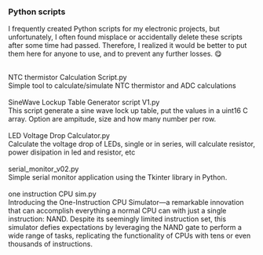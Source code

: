 <h3>Python scripts</h3>
<p>I frequently created Python scripts for my electronic projects, but unfortunately, I often found misplace or accidentally delete these scripts after some time had passed. Therefore, I realized it would be better to put  them here for anyone to use, and to prevent any further losses. 😋 </p>
<br />NTC thermistor Calculation Script.py
<br />Simple tool to calculate/simulate NTC thermistor and ADC calculations
<br />
<br />SineWave Lockup Table Generator script V1.py
<br />This script generate a sine wave lock up table, put the values in a uint16 C array. Option are ampitude, size and how many number per row.
<br />
<br />LED Voltage Drop Calculator.py
<br />Calculate the voltage drop of LEDs, single or in series, will calculate resistor, power disipation in led and resistor, etc
<br />
<br />serial_monitor_v02.py
<br />Simple serial monitor application using the Tkinter library in Python. 
<br />
<br />one instruction CPU sim.py
<br />Introducing the One-Instruction CPU Simulator—a remarkable innovation that can accomplish everything a normal CPU can with just a single instruction: NAND. Despite its seemingly limited instruction set, this simulator defies expectations by leveraging the NAND gate to perform a wide range of tasks, replicating the functionality of CPUs with tens or even thousands of instructions.
